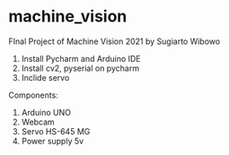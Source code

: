 # machine_vision
FInal Project of Machine Vision 2021
by Sugiarto Wibowo

1. Install Pycharm and Arduino IDE
2. Install cv2, pyserial on pycharm
3. Inclide servo


Components:
1. Arduino UNO
2. Webcam
3. Servo HS-645 MG
4. Power supply 5v
